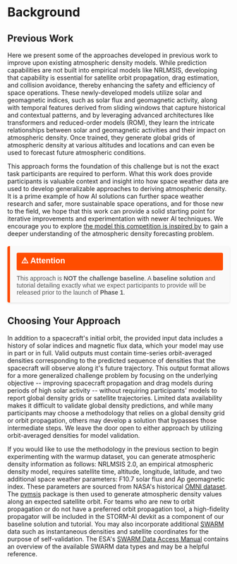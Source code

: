 # Background

## Previous Work
Here we present some of the approaches developed in previous work to improve upon existing atmospheric density models. While prediction capabilities are not built into empirical models like NRLMSIS, developing that capability is essential for satellite orbit propagation, drag estimation, and collision avoidance, thereby enhancing the safety and efficiency of space operations. These newly-developed models utilize solar and geomagnetic indices, such as solar flux and geomagnetic activity, along with temporal features derived from sliding windows that capture historical and contextual patterns, and by leveraging advanced architectures like transformers and reduced-order models (ROM), they learn the intricate relationships between solar and geomagnetic activities and their impact on atmospheric density. Once trained, they generate global grids of atmospheric density at various altitudes and locations and can even be used to forecast future atmospheric conditions. 

This approach forms the foundation of this challenge but is not the exact task participants are required to perform. What this work does provide participants is valuable context and insight into how space weather data are used to develop generalizable approaches to deriving atmospheric density. It is a prime example of how AI solutions can further space weather research and safer, more sustainable space operations, and for those new to the field, we hope that this work can provide a solid starting point for iterative improvements and experimentation with newer AI techniques. We encourage you to explore [the model this competition is inspired by](https://github.com/ARCLab-MIT/2025-aichallenge-devkit/tree/main/background_model) to gain a deeper understanding of the atmospheric density forecasting problem.

<div style="display: flex; flex-direction: column; background-color: #f9f9f9; border-left: 6px solid #ff4d00; border-radius: 4px; padding: 15px; margin: 20px 0; box-shadow: 0 2px 4px rgba(0, 0, 0, 0.1); font-family: Arial, sans-serif;">
    <div style="font-size: 18px; font-weight: bold; color: #ffffff; background-color: #ff4d00; display: inline-block; padding: 5px 10px; border-radius: 3px; margin-bottom: 10px;">⚠️ Attention</div>
    <p style="font-size: 14px; margin: 0; color: #555;"> This approach is <strong>NOT the challenge baseline</strong>. A <strong>baseline solution</strong> and tutorial detailing exactly what we expect participants to provide will be released prior to the launch of <strong>Phase 1</strong>.</p>
</div>

## Choosing Your Approach

In addition to a spacecraft's initial orbit, the provided input data includes a history of solar indices and magnetic flux data, which your model may use in part or in full. Valid outputs must contain time-series orbit-averaged densities corresponding to the predicted sequence of densities that the spacecraft will observe along it's future trajectory. This output format allows for a more generalized challenge problem by focusing on the underlying objective -- improving spacecraft propagation and drag models during periods of high solar activity -- without requiring participants' models to report global density grids or satellite trajectories. Limited data availability makes it difficult to validate global density predictions, and while many participants may choose a methodology that relies on a global density grid or orbit propagation, others may develop a solution that bypasses those intermediate steps. We leave the door open to either approach by utilizing orbit-averaged densities for model validation.

If you would like to use the methodology in the previous section to begin experimenting with the warmup dataset, you can generate atmospheric density information as follows: NRLMSIS 2.0, an empirical atmospheric density model, requires satellite time, altitude, longitude, latitude, and two additional space weather parameters: F10.7 solar flux and Ap geomagnetic index. These parameters are sourced from NASA's historical [OMNI dataset](https://omniweb.gsfc.nasa.gov/). The [pymsis](https://pypi.org/project/pymsis/) package is then used to generate atmospheric density values along an expected satellite orbit. For teams who are new to orbit propagation or do not have a preferred orbit propagation tool, a high-fidelity propagator will be included in the STORM-AI devkit as a component of our baseline solution and tutorial. You may also incorporate additional [SWARM](https://swarm-diss.eo.esa.int/#swarm%2FLevel2daily%2FEntire_mission_data%2FPOD%2FRD%2FSat_A) data such as instantaneous densities and satellite coordinates for the purpose of self-validation. The ESA's [SWARM Data Access Manual](https://earth.esa.int/eogateway/documents/20142/37627/Swarm-PDGS-Data-Access-User-Manual.pdf) contains an overview of the available SWARM data types and may be a helpful reference.

